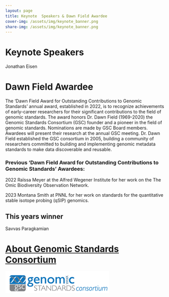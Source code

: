 ```yaml
---
layout: page
title: Keynote  Speakers & Dawn Field Awardee
cover-img: /assets/img/keynote_banner.png
share-img: /assets/img/keynote_banner.png
---
```


# Keynote Speakers

Jonathan Eisen


# Dawn Field Awardee 

The ‘Dawn Field Award for Outstanding Contributions to Genomic Standards’ annual award, established in 2022, is to recognize achievements of early-career researchers for their significant contributions to the field of genomic standards. The award honors Dr. Dawn Field (1969-2020) the Genomic Standards Consortium (GSC) founder and a pioneer in the field of genomic standards. Nominations are made by GSC Board members. Awardees will present their research at the annual GSC meeting. Dr. Dawn Field established the GSC consortium in 2005, building a community of researchers committed to building and implementing genomic metadata standards to make data discoverable and reusable. 

### Previous ‘Dawn Field Award for Outstanding Contributions to Genomic Standards’ Awardees:

2022
Raïssa Meyer at the Alfred Wegener Institute for her work on the The Omic Biodiversity Observation Network.

2023
Montana Smith at PNNL for her work on standards for the quantitative stable isotope probing (qSIP) genomics. 

## This years winner

Savvas Paragkamian

# [About Genomic Standards Consortium](https://www.gensc.org/)
![GenSC logo](../assets/img/gsc_logo_sml.png)








